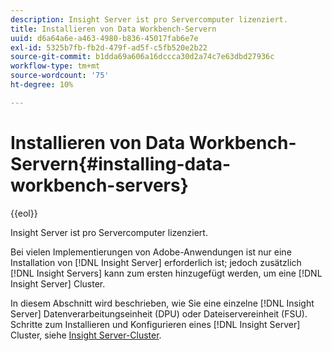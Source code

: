 ```yaml
---
description: Insight Server ist pro Servercomputer lizenziert.
title: Installieren von Data Workbench-Servern
uuid: d6a64a6e-a463-4980-b836-45017fab6e7e
exl-id: 5325b7fb-fb2d-479f-ad5f-c5fb520e2b22
source-git-commit: b1dda69a606a16dccca30d2a74c7e63dbd27936c
workflow-type: tm+mt
source-wordcount: '75'
ht-degree: 10%

---
```


# Installieren von Data Workbench-Servern{#installing-data-workbench-servers}

{{eol}}

Insight Server ist pro Servercomputer lizenziert.

Bei vielen Implementierungen von Adobe-Anwendungen ist nur eine Installation von [!DNL Insight Server] erforderlich ist; jedoch zusätzlich [!DNL Insight Servers] kann zum ersten hinzugefügt werden, um eine [!DNL Insight Server] Cluster.

In diesem Abschnitt wird beschrieben, wie Sie eine einzelne [!DNL Insight Server] Datenverarbeitungseinheit (DPU) oder Dateiservereinheit (FSU). Schritte zum Installieren und Konfigurieren eines [!DNL Insight Server] Cluster, siehe [Insight Server-Cluster](../../../home/c-inst-svr/c-install-ins-svr/c-ins-svr-clstrs/c-abt-ins-svr-clsters.md).
